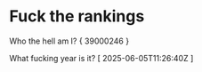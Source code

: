 # Fuck the rankings

Who the hell am I?
{ 39000246 }

What fucking year is it?
[ 2025-06-05T11:26:40Z ]
